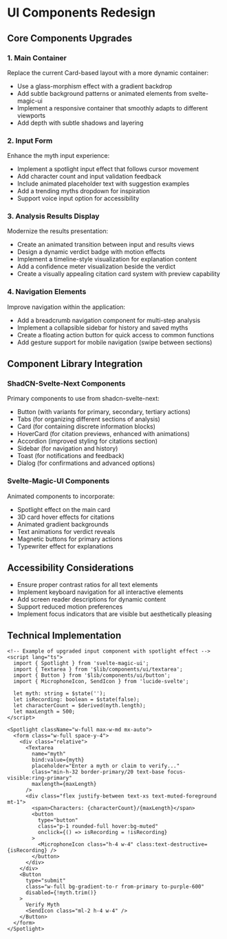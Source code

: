 # UI Components Redesign

## Core Components Upgrades

### 1. Main Container

Replace the current Card-based layout with a more dynamic container:

- Use a glass-morphism effect with a gradient backdrop
- Add subtle background patterns or animated elements from svelte-magic-ui
- Implement a responsive container that smoothly adapts to different viewports
- Add depth with subtle shadows and layering

### 2. Input Form

Enhance the myth input experience:

- Implement a spotlight input effect that follows cursor movement
- Add character count and input validation feedback
- Include animated placeholder text with suggestion examples
- Add a trending myths dropdown for inspiration
- Support voice input option for accessibility

### 3. Analysis Results Display

Modernize the results presentation:

- Create an animated transition between input and results views
- Design a dynamic verdict badge with motion effects
- Implement a timeline-style visualization for explanation content
- Add a confidence meter visualization beside the verdict
- Create a visually appealing citation card system with preview capability

### 4. Navigation Elements

Improve navigation within the application:

- Add a breadcrumb navigation component for multi-step analysis
- Implement a collapsible sidebar for history and saved myths
- Create a floating action button for quick access to common functions
- Add gesture support for mobile navigation (swipe between sections)

## Component Library Integration

### ShadCN-Svelte-Next Components

Primary components to use from shadcn-svelte-next:
- Button (with variants for primary, secondary, tertiary actions)
- Tabs (for organizing different sections of analysis)
- Card (for containing discrete information blocks)
- HoverCard (for citation previews, enhanced with animations)
- Accordion (improved styling for citations section)
- Sidebar (for navigation and history)
- Toast (for notifications and feedback)
- Dialog (for confirmations and advanced options)

### Svelte-Magic-UI Components

Animated components to incorporate:
- Spotlight effect on the main card
- 3D card hover effects for citations
- Animated gradient backgrounds
- Text animations for verdict reveals
- Magnetic buttons for primary actions
- Typewriter effect for explanations

## Accessibility Considerations

- Ensure proper contrast ratios for all text elements
- Implement keyboard navigation for all interactive elements
- Add screen reader descriptions for dynamic content
- Support reduced motion preferences
- Implement focus indicators that are visible but aesthetically pleasing

## Technical Implementation

```svelte
<!-- Example of upgraded input component with spotlight effect -->
<script lang="ts">
  import { Spotlight } from 'svelte-magic-ui';
  import { Textarea } from '$lib/components/ui/textarea';
  import { Button } from '$lib/components/ui/button';
  import { MicrophoneIcon, SendIcon } from 'lucide-svelte';
  
  let myth: string = $state('');
  let isRecording: boolean = $state(false);
  let characterCount = $derived(myth.length);
  let maxLength = 500;
</script>

<Spotlight className="w-full max-w-md mx-auto">
  <form class="w-full space-y-4">
    <div class="relative">
      <Textarea
        name="myth"
        bind:value={myth}
        placeholder="Enter a myth or claim to verify..."
        class="min-h-32 border-primary/20 text-base focus-visible:ring-primary"
        maxlength={maxLength}
      />
      <div class="flex justify-between text-xs text-muted-foreground mt-1">
        <span>Characters: {characterCount}/{maxLength}</span>
        <button 
          type="button" 
          class="p-1 rounded-full hover:bg-muted" 
          onclick={() => isRecording = !isRecording}
        >
          <MicrophoneIcon class="h-4 w-4" class:text-destructive={isRecording} />
        </button>
      </div>
    </div>
    <Button 
      type="submit"
      class="w-full bg-gradient-to-r from-primary to-purple-600"
      disabled={!myth.trim()}
    >
      Verify Myth
      <SendIcon class="ml-2 h-4 w-4" />
    </Button>
  </form>
</Spotlight>
```
